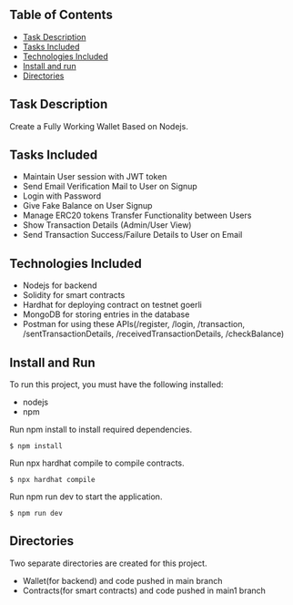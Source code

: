 ## Table of Contents
* [Task Description](#task-description)
* [Tasks Included](#tasks-included)
* [Technologies Included](#technologies-included)
* [Install and run](#install-and-run)
* [Directories](#directories)

## Task Description 
Create a Fully Working Wallet Based on Nodejs.

## Tasks Included 
 * Maintain User session with JWT token
 * Send Email Verification Mail to User on Signup
 * Login with Password
 * Give Fake Balance on User Signup
 * Manage ERC20 tokens Transfer Functionality between Users
 * Show Transaction Details (Admin/User View)
 * Send Transaction Success/Failure Details to User on Email

## Technologies Included 
 * Nodejs for backend
 * Solidity for smart contracts
 * Hardhat for deploying contract on testnet goerli
 * MongoDB for storing entries in the database
 * Postman for using these APIs(/register, /login, /transaction, /sentTransactionDetails, /receivedTransactionDetails, /checkBalance)

## Install and Run 
To run this project, you must have the following installed:
* nodejs
* npm

Run npm install to install required dependencies.
```
$ npm install
```

Run npx hardhat compile to compile contracts.
```
$ npx hardhat compile
```

Run npm run dev to start the application.
```
$ npm run dev
```

## Directories
Two separate directories are created for this project.
 * Wallet(for backend) and code pushed in main branch 
 * Contracts(for smart contracts) and code pushed in main1 branch

